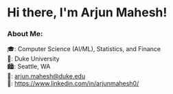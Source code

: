 <h1>Hi there, I'm Arjun Mahesh!</h1>

<h3>About Me:</h3>

🎓: Computer Science (AI/ML), Statistics, and Finance  
🏫: Duke University  
🏙: Seattle, WA  
📧: arjun.mahesh@duke.edu  
👤: https://www.linkedin.com/in/arjunmahesh0/  
